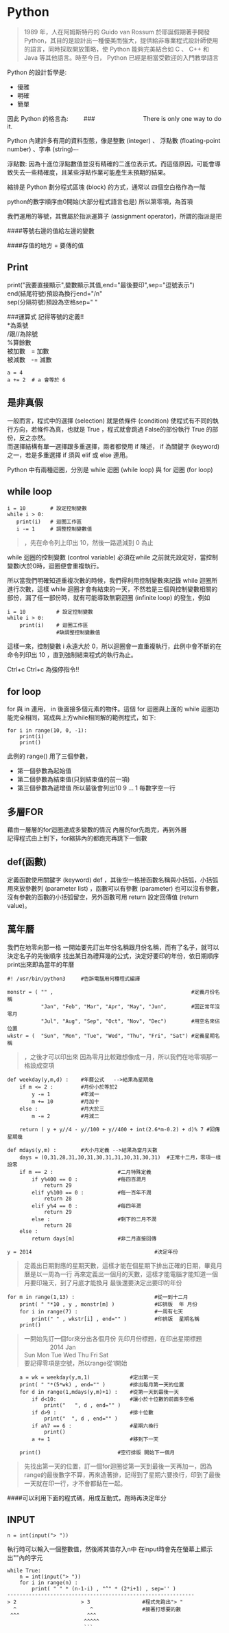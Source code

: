 Python
====
>1989 年，人在阿姆斯特丹的 Guido van Rossum 於耶誕假期著手開發 Python，其目的是設計出一種優美而強大，提供給非專業程式設計師使用的語言，同時採取開放策略，使 Python 能夠完美結合如 C 、 C++ 和 Java 等其他語言。時至今日， Python 已經是相當受歡迎的入門教學語言

Python 的設計哲學是:

+ 優雅
+ 明確
+ 簡單  

因此 Python 的格言為:  　　
###　　　　　　　　There is only one way to do it. 
    
Python 內建許多有用的資料型態，像是整數 (integer) 、 浮點數 (floating-point number) 、字串 (string)⋯

浮點數:
因為十進位浮點數值並沒有精確的二進位表示式。而這個原因，可能會導致失去一些精確度，且某些浮點作業可能產生未預期的結果。

縮排是 Python 劃分程式區塊 (block) 的方式，通常以 四個空白格作為一階

python的數字順序由0開始(大部分程式語言也是)
所以第零項，為首項

我們運用的等號，其實屬於指派運算子 (assignment operator)，所謂的指派是把  

####等號右邊的值給左邊的變數

####存值的地方 = 要傳的值

Print
---
print("我要直接顯示",變數顯示其值,end="最後要印",sep="逗號表示")  
end(結尾符號)預設為換行end="/n"   
sep(分隔符號)預設為空格sep=" "   

###運算式
記得等號的定義!!   
*為乘號   
/跟//為除號  
%算餘數   
被加數　= 加數  
被減數　-= 減數


    a = 4
    a += 2  # a 會等於 6

是非真假
------
一般而言，程式中的選擇 (selection) 就是依條件 (condition) 使程式有不同的執行方向，若條件為真，也就是 True ，程式就會跳過 False的部份執行 True 的部份，反之亦然。  
而選擇結構有單一選擇跟多重選擇，兩者都使用 if 陳述， if 為關鍵字 (keyword) 之一，若是多重選擇 if 須與 elif 或 else 連用。

Python 中有兩種迴圈，分別是 while 迴圈 (while loop) 與 for 迴圈 (for loop)

while loop
---
    i = 10        # 設定控制變數
    while i > 0:
       print(i)   # 迴圈工作區
       i -= 1     # 調整控制變數值
>，先在命令列上印出 10，然後一路遞減到 0 為止

while 迴圈的控制變數 (control variable) 必須在while 之前就先設定好，當控制變數i大於0時，迴圈便會重複執行。

所以當我們明確知道重複次數的時候，我們得利用控制變數來記錄 while 迴圈所進行次數，這樣 while 迴圈才會有結束的一天，不然若是三個與控制變數相關的部份，漏了任一部份時，就有可能導致無窮迴圈 (infinite loop) 的發生，例如

    i = 10          # 設定控制變數
    while i > 0:
        print(i)    # 迴圈工作區
                    #缺調整控制變數值
這樣一來，控制變數 i 永遠大於 0，所以迴圈會一直重複執行，此例中會不斷的在命令列印出 10 ，直到強制結束程式的執行為止。

Ctrl+c Ctrl+c 為強停指令!!

for loop
-----
for 與 in 連用， in 後面接多個元素的物件。這個 for 迴圈與上面的 while 迴圈功能完全相同，寫成與上方while相同解的範例程式，如下:

    for i in range(10, 0, -1):
        print(i)
        print()
此例的 range() 用了三個參數，

+ 第一個參數為起始值
+ 第二個參數為結束值(只到結束值的前一項)
+ 第三個參數為遞增值 所以最後會列出10 9 ... 1 每數字空一行

多層FOR
----
藉由一層層的for迴圈達成多變數的情況
內層的for先跑完，再到外層   
記得程式由上到下，for縮排內的都跑完再跳下一個數

def(函數)
----
定義函數使用關鍵字 (keyword) def ，其後空一格接函數名稱與小括弧，小括弧用來放參數列 (parameter list) ，函數可以有參數 (parameter) 也可以沒有參數，沒有參數的函數的小括弧留空，另外函數可用 return 設定回傳值 (return value)。

萬年曆
-------
我們在地零向那一格 一開始要先訂出年份名稱跟月份名稱，而有了名子，就可以決定名子的先後順序
找出某日為禮拜幾的公式，決定好要印的年份，依日期順序print出來即為當年的年曆
``` 
#! /usr/bin/python3     #告訴電腦用何種程式編譯

monstr = ( "" ,                                             #定義月份名稱
           "Jan", "Feb", "Mar", "Apr", "May", "Jun",        #因正常年沒零月
           "Jul", "Aug", "Sep", "Oct", "Nov", "Dec")        #用空名來佔位置
wkstr = (  "Sun", "Mon", "Tue", "Wed", "Thu", "Fri", "Sat") #定義星期名稱
````
>，之後才可以印出來 因為零月比較難想像成一月，所以我們在地零項那一格設成空項

```
def weekday(y,m,d) :    #年曆公式   -->結果為星期幾
    if m <= 2 :         #月份小於等於2
        y -= 1          #年減一
        m += 10         #月加十
    else :              #月大於三
        m -= 2          #月減二

    return ( y + y//4 - y//100 + y//400 + int(2.6*m-0.2) + d)% 7 #回傳星期幾

def mdays(y,m) :        #大小月定義 -->結果為當月天數
    days = (0,31,28,31,30,31,30,31,31,30,31,30,31)  #正常十二月，零項一樣設零
    if m == 2 :                     #二月特殊定義
        if y%400 == 0 :             #每四百潤月
            return 29
        elif y%100 == 0 :           #每一百年不潤
            return 28
        elif y%4 == 0 :             #每四年潤
            return 29
        else :                      #剩下的二月不潤
            return 28
    else :
        return days[m]              #非二月直接回傳

y = 2014                                        #決定年份
```
>定義出日期對應的星期天數，這樣才能在個星期下排出正確的日期，畢竟月曆是以一周為一行
再來定義出一個月的天數，這樣才能電腦才能知道一個月要印幾天，到了月底才能換月
最後還要決定出要印的年份
```
for m in range(1,13) :                          #從一到十二月
    print( " "*10 , y , monstr[m] )             #印排版  年 月份
    for i in range(7) :                         #一周有七天
        print(" " , wkstr[i] , end="" )         #印排版  星期名稱
    print()
```
>一開始先訂一個for來分出各個月份
先印月份標題，在印出星期標題
　　　　 2014 Jan    
Sun Mon Tue Wed Thu Fri Sat   
要記得零項是空號，所以range從1開始

```
    a = wk = weekday(y,m,1)             #定出第一天
    print( " "*(5*wk) , end="" )        #排出每月第一天的位置
    for d in range(1,mdays(y,m)+1) :    #從第一天到最後一天
        if d<10:                        #讓小於十位數的前面多空格
            print("   ", d , end="" )           
        if d>9 :                        #排十位數            
            print("  ", d , end="" )
        if a%7 == 6 :                   #星期六換行
            print()
        a += 1                          #移到下一天

    print()                         #空行排版 開始下一個月
```
>先找出第一天的位置，訂一個for迴圈從第一天到最後一天再加一，因為range的最後數字不算，再來造著排，記得到了星期六要換行，印到了最後一天就在印一行，才不會都黏在一起。

####可以利用下面的程式碼，用成互動式，跑時再決定年分

INPUT
---
```
n = int(input("> "))
```
執行時可以輸入一個整數值，然後將其值存入n中 在input時會先在螢幕上顯示出""內的字元
```
while True:
    n = int(input("> "))
    for i in range(n) :
        print( " " * (n-1-i) , "^" * (2*i+1) , sep='' )
-------------------------------------------------------------        
> 2                     > 3                 #程式先跑出"> "
  ^                        ^                #接著打想要的數
 ^^^                      ^^^
                         ^^^^^
                         ```